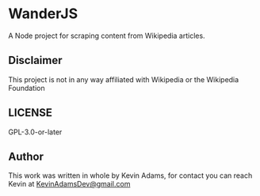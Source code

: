 # WanderJS

A Node project for scraping content from Wikipedia articles.

## Disclaimer

This project is not in any way affiliated with Wikipedia or the Wikipedia Foundation

## LICENSE

GPL-3.0-or-later

## Author

This work was written in whole by Kevin Adams, for contact you can reach Kevin at KevinAdamsDev@gmail.com
